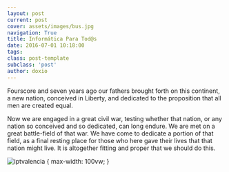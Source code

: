 ```yaml
---
layout: post
current: post
cover: assets/images/bus.jpg
navigation: True
title: Informática Para Tod@s
date: 2016-07-01 10:18:00
tags:
class: post-template
subclass: 'post'
author: doxio
---
```


Fourscore and seven years ago our fathers brought forth on this continent, a new nation, conceived in Liberty, and dedicated to the proposition that all men are created equal.

Now we are engaged in a great civil war, testing whether that nation, or any nation so conceived and so dedicated, can long endure. We are met on a great battle-field of that war. We have come to dedicate a portion of that field, as a final resting place for those who here gave their lives that that nation might live. It is altogether fitting and proper that we should do this.

![iptvalencia](assets/images/project-ipt-valencia.jpg="#full") {
	max-width: 100vw;
}
